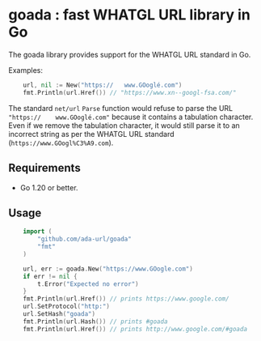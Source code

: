 
# goada : fast WHATGL URL library in Go


The goada library provides support for the WHATGL URL
standard in Go.

Examples:


```Go
	url, nil := New("https://	www.GOoglé.com")
	fmt.Println(url.Href()) // "https://www.xn--googl-fsa.com/"
```

The standard `net/url` `Parse` function would refuse to parse the URL `"https://	www.GOoglé.com"` because it contains a tabulation character. Even if we remove the tabulation character, it would still parse it to an incorrect string as per the WHATGL URL standard (`https://www.GOogl%C3%A9.com`).

## Requirements

- Go 1.20 or better.

## Usage

```Go
    import (
        "github.com/ada-url/goada"
        "fmt"
    )

	url, err := goada.New("https://www.GOogle.com")
	if err != nil {
		t.Error("Expected no error")
	}
	fmt.Println(url.Href()) // prints https://www.google.com/
	url.SetProtocol("http:")
	url.SetHash("goada")
	fmt.Println(url.Hash()) // prints #goada
	fmt.Println(url.Href()) // prints http://www.google.com/#goada
```